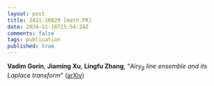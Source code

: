 ```yaml
---
layout: post
title: 2411.10829 [math.PR]
date: 2024-11-16T15:54:24Z
comments: false
tags: publication
published: true
---
```


<b>Vadim Gorin</b>, <b>Jiaming Xu</b>, <b>Lingfu Zhang</b>, "<i>Airy$_β$ line ensemble and its Laplace transform</i>" ([arXiv](http://arxiv.org/abs/2411.10829v1))
